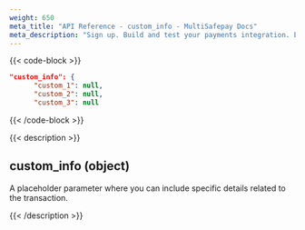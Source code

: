 ```yaml
---
weight: 650
meta_title: "API Reference - custom_info - MultiSafepay Docs"
meta_description: "Sign up. Build and test your payments integration. Explore our products and services. Use our API Reference, SDKs, and wrappers. Get support."
---
```


{{< code-block >}}

```json 
"custom_info": {
      "custom_1": null,
      "custom_2": null,
      "custom_3": null
```

{{< /code-block >}}

{{< description >}}

## custom_info (object)

A placeholder parameter where you can include specific details related to the transaction.

{{< /description >}}